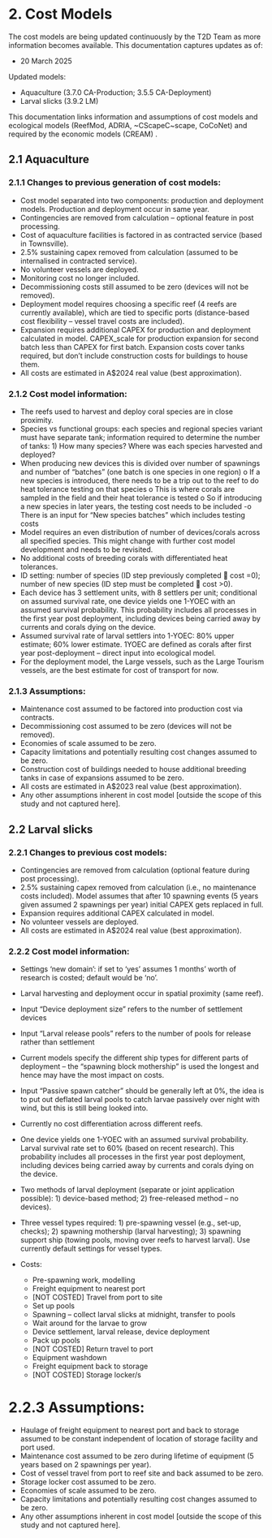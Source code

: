 # 2. Cost Models

The cost models are being updated continuously by the T2D Team as more information becomes available.
This documentation captures updates as of:

-	20 March 2025
  
Updated models:

- Aquaculture (3.7.0 CA-Production; 3.5.5 CA-Deployment)
- Larval slicks (3.9.2 LM)

This documentation links information and assumptions of cost models and ecological models (ReefMod, ADRIA, ~CScapeC~scape, CoCoNet) and required by the economic models (CREAM) .

## 2.1	Aquaculture
### 2.1.1	Changes to previous generation of cost models:

-	Cost model separated into two components: production and deployment models. Production and deployment occur in same year.
-	Contingencies are removed from calculation – optional feature in post processing.
-	Cost of aquaculture facilities is factored in as contracted service (based in Townsville).
-	2.5% sustaining capex removed from calculation (assumed to be internalised in contracted service).
-	No volunteer vessels are deployed.
-	Monitoring cost no longer included.
-	Decommissioning costs still assumed to be zero (devices will not be removed).
-	Deployment model requires choosing a specific reef (4 reefs are currently available), which are tied to specific ports (distance-based cost flexibility – vessel travel costs are included).
-	Expansion requires additional CAPEX for production and deployment calculated in model. CAPEX_scale for production expansion for second batch less than CAPEX for first batch. Expansion costs cover tanks required, but don’t include construction costs for buildings to house them.
-	All costs are estimated in A$2024 real value (best approximation).

### 2.1.2	Cost model information:

-	The reefs used to harvest and deploy coral species are in close proximity.
-	Species vs functional groups: each species and regional species variant must have separate tank; information required to determine the number of tanks: 1) How many species? Where was each species harvested and deployed? 
-	When producing new devices this is divided over number of spawnings and number of “batches” (one batch is one species in one region)
o	If a new species is introduced, there needs to be a trip out to the reef to do heat tolerance testing on that species
o	This is where corals are sampled in the field and their heat tolerance is tested
o	So if introducing a new species in later years, the testing cost needs to be included
-o	There is an input for “New species batches” which includes testing costs
-	Model requires an even distribution of number of devices/corals across all specified species. This might change with further cost model development and needs to be revisited.
-	No additional costs of breeding corals with differentiated heat tolerances.
-	ID setting: number of species (ID step previously completed  cost =0); number of new species (ID step must be completed  cost >0).
-	Each device has 3 settlement units, with 8 settlers per unit; conditional on assumed survival rate, one device yields one 1-YOEC with an assumed survival probability. This probability includes all processes in the first year post deployment, including devices being carried away by currents and corals dying on the device.
-	Assumed survival rate of larval settlers into 1-YOEC: 80% upper estimate; 60% lower estimate. 1YOEC are defined as corals after first year post-deployment – direct input into ecological model.
-	For the deployment model, the Large vessels, such as the Large Tourism vessels, are the best estimate for cost of transport for now.

### 2.1.3	Assumptions:

-	Maintenance cost assumed to be factored into production cost via contracts.
-	Decommissioning cost assumed to be zero (devices will not be removed).
-	Economies of scale assumed to be zero.
-	Capacity limitations and potentially resulting cost changes assumed to be zero.
-	Construction cost of buildings needed to house additional breeding tanks in case of expansions assumed to be zero.
-	All costs are estimated in A$2023 real value (best approximation).
-	Any other assumptions inherent in cost model [outside the scope of this study and not captured here].

## 2.2	Larval slicks
### 2.2.1	Changes to previous cost models:

-	Contingencies are removed from calculation (optional feature during post processing).
-	2.5% sustaining capex removed from calculation (i.e., no maintenance costs included). Model assumes that after 10 spawning events (5 years given assumed 2 spawnings per year) initial CAPEX gets replaced in full.
-	Expansion requires additional CAPEX calculated in model.
-	No volunteer vessels are deployed.
-	All costs are estimated in A$2024 real value (best approximation).

### 2.2.2	Cost model information:

-	Settings ‘new domain’: if set to ‘yes’ assumes 1 months’ worth of research is costed; default would be ‘no’.
-	Larval harvesting and deployment occur in spatial proximity (same reef). 
-	Input “Device deployment size” refers to the number of settlement devices
-	Input “Larval release pools” refers to the number of pools for release rather than settlement
-	Current models specify the different ship types for different parts of deployment – the “spawning block mothership” is used the longest and hence may have the most impact on costs.
-	Input “Passive spawn catcher” should be generally left at 0%, the idea is to put out deflated larval pools to catch larvae passively over night with wind, but this is still being looked into.
-	Currently no cost differentiation across different reefs.
-	One device yields one 1-YOEC with an assumed survival probability. Larval survival rate set to 60% (based on recent research). This probability includes all processes in the first year post deployment, including devices being carried away by currents and corals dying on the device.
-	Two methods of larval deployment (separate or joint application possible): 1) device-based method; 2) free-released method – no devices).
-	Three vessel types required: 1) pre-spawning vessel (e.g., set-up, checks); 2) spawning mothership (larval harvesting); 3) spawning support ship (towing pools, moving over reefs to harvest larval). Use currently default settings for vessel types.  

-	Costs:
    * Pre-spawning work, modelling
    * Freight equipment to nearest port
    * [NOT COSTED] Travel from port to site
    * Set up pools
    * Spawning – collect larval slicks at midnight, transfer to pools
    * Wait around for the larvae to grow
    * Device settlement, larval release, device deployment
    * Pack up pools
    * [NOT COSTED] Return travel to port
    * Equipment washdown
    * Freight equipment back to storage
    * [NOT COSTED] Storage locker/s


# 2.2.3	Assumptions:
-	Haulage of freight equipment to nearest port and back to storage assumed to be constant independent of location of storage facility and port used.
-	Maintenance cost assumed to be zero during lifetime of equipment (5 years based on 2 spawnings per year).
-	Cost of vessel travel from port to reef site and back assumed to be zero.
-	Storage locker cost assumed to be zero.
-	Economies of scale assumed to be zero.
-	Capacity limitations and potentially resulting cost changes assumed to be zero.
-	Any other assumptions inherent in cost model [outside the scope of this study and not captured here].

